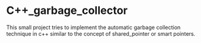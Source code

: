 # C++_garbage_collector

This small project tries to implement the automatic garbage collection technique in c++ similar to the concept of shared_pointer or smart pointers.
